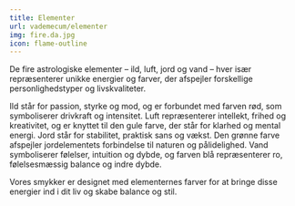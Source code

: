 ```yaml
---
title: Elementer
url: vademecum/elementer
img: fire.da.jpg
icon: flame-outline
---
```


De fire astrologiske elementer – ild, luft, jord og vand – hver især
repræsenterer unikke energier og farver, der afspejler forskellige
personlighedstyper og livskvaliteter.

Ild står for passion, styrke og mod, og er forbundet med farven rød, som
symboliserer drivkraft og intensitet. Luft repræsenterer intellekt, frihed og
kreativitet, og er knyttet til den gule farve, der står for klarhed og mental
energi. Jord står for stabilitet, praktisk sans og vækst. Den grønne farve
afspejler jordelementets forbindelse til naturen og pålidelighed. Vand
symboliserer følelser, intuition og dybde, og farven blå repræsenterer ro,
følelsesmæssig balance og indre dybde.

Vores smykker er designet med elementernes farver for at bringe disse energier
ind i dit liv og skabe balance og stil.
